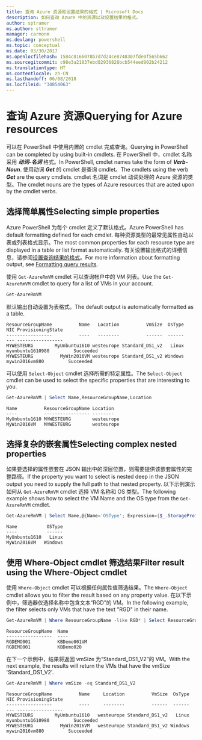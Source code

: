 ```yaml
---
title: 查询 Azure 资源和设置结果的格式 | Microsoft Docs
description: 如何查询 Azure 中的资源以及设置结果的格式。
author: sptramer
ms.author: sttramer
manager: carmonm
ms.devlang: powershell
ms.topic: conceptual
ms.date: 03/30/2017
ms.openlocfilehash: 1584c8166078b7d7d24ce8748307fde0f565b662
ms.sourcegitcommit: c98e3a21037ebd82936828bcb544eed902b24212
ms.translationtype: HT
ms.contentlocale: zh-CN
ms.lasthandoff: 06/08/2018
ms.locfileid: "34854063"
---
```

# <a name="querying-for-azure-resources"></a><span data-ttu-id="1de45-103">查询 Azure 资源</span><span class="sxs-lookup"><span data-stu-id="1de45-103">Querying for Azure resources</span></span>

<span data-ttu-id="1de45-104">可以在 PowerShell 中使用内置的 cmdlet 完成查询。</span><span class="sxs-lookup"><span data-stu-id="1de45-104">Querying in PowerShell can be completed by using built-in cmdlets.</span></span> <span data-ttu-id="1de45-105">在 PowerShell 中，cmdlet 名称采用 **_动词-名词_** 格式。</span><span class="sxs-lookup"><span data-stu-id="1de45-105">In PowerShell, cmdlet names take the form of **_Verb-Noun_**.</span></span> <span data-ttu-id="1de45-106">使用动词 **_Get_** 的 cmdlet 是查询 cmdlet。</span><span class="sxs-lookup"><span data-stu-id="1de45-106">The cmdlets using the verb **_Get_** are the query cmdlets.</span></span> <span data-ttu-id="1de45-107">cmdlet 名词是 cmdlet 动词处理的 Azure 资源的类型。</span><span class="sxs-lookup"><span data-stu-id="1de45-107">The cmdlet nouns are the types of Azure resources that are acted upon by the cmdlet verbs.</span></span>


## <a name="selecting-simple-properties"></a><span data-ttu-id="1de45-108">选择简单属性</span><span class="sxs-lookup"><span data-stu-id="1de45-108">Selecting simple properties</span></span>

<span data-ttu-id="1de45-109">Azure PowerShell 为每个 cmdlet 定义了默认格式。</span><span class="sxs-lookup"><span data-stu-id="1de45-109">Azure PowerShell has default formatting defined for each cmdlet.</span></span> <span data-ttu-id="1de45-110">每种资源类型的最常见属性自动以表或列表格式显示。</span><span class="sxs-lookup"><span data-stu-id="1de45-110">The most common properties for each resource type are displayed in a table or list format automatically.</span></span> <span data-ttu-id="1de45-111">有关设置输出格式的详细信息，请参阅[设置查询结果的格式](formatting-output.md)。</span><span class="sxs-lookup"><span data-stu-id="1de45-111">For more information about formatting output, see [Formatting query results](formatting-output.md).</span></span>

<span data-ttu-id="1de45-112">使用 `Get-AzureRmVM` cmdlet 可以查询帐户中的 VM 列表。</span><span class="sxs-lookup"><span data-stu-id="1de45-112">Use the `Get-AzureRmVM` cmdlet to query for a list of VMs in your account.</span></span>

```powershell
Get-AzureRmVM
```

<span data-ttu-id="1de45-113">默认输出自动设置为表格式。</span><span class="sxs-lookup"><span data-stu-id="1de45-113">The default output is automatically formatted as a table.</span></span>

```
ResourceGroupName          Name   Location          VmSize  OsType              NIC ProvisioningState
-----------------          ----   --------          ------  ------              --- -----------------
MYWESTEURG        MyUnbuntu1610 westeurope Standard_DS1_v2   Linux myunbuntu1610980         Succeeded
MYWESTEURG          MyWin2016VM westeurope Standard_DS1_v2 Windows   mywin2016vm880         Succeeded
```

<span data-ttu-id="1de45-114">可以使用 `Select-Object` cmdlet 选择所需的特定属性。</span><span class="sxs-lookup"><span data-stu-id="1de45-114">The `Select-Object` cmdlet can be used to select the specific properties that are interesting to you.</span></span>

```powershell
Get-AzureRmVM | Select Name,ResourceGroupName,Location
```

```
Name          ResourceGroupName Location
----          ----------------- --------
MyUnbuntu1610 MYWESTEURG        westeurope
MyWin2016VM   MYWESTEURG        westeurope
```

## <a name="selecting-complex-nested-properties"></a><span data-ttu-id="1de45-115">选择复杂的嵌套属性</span><span class="sxs-lookup"><span data-stu-id="1de45-115">Selecting complex nested properties</span></span>

<span data-ttu-id="1de45-116">如果要选择的属性嵌套在 JSON 输出中的深层位置，则需要提供该嵌套属性的完整路径。</span><span class="sxs-lookup"><span data-stu-id="1de45-116">If the property you want to select is nested deep in the JSON output you need to supply the full path to that nested property.</span></span> <span data-ttu-id="1de45-117">以下示例演示如何从 `Get-AzureRmVM` cmdlet 选择 VM 名称和 OS 类型。</span><span class="sxs-lookup"><span data-stu-id="1de45-117">The following example shows how to select the VM Name and the OS type from the `Get-AzureRmVM` cmdlet.</span></span>

```powershell
Get-AzureRmVM | Select Name,@{Name='OSType'; Expression={$_.StorageProfile.OSDisk.OSType}}
```

```
Name           OSType
----           ------
MyUnbuntu1610   Linux
MyWin2016VM   Windows
```

## <a name="filter-result-using-the-where-object-cmdlet"></a><span data-ttu-id="1de45-118">使用 Where-Object cmdlet 筛选结果</span><span class="sxs-lookup"><span data-stu-id="1de45-118">Filter result using the Where-Object cmdlet</span></span>

<span data-ttu-id="1de45-119">使用 `Where-Object` cmdlet 可以根据任何属性值筛选结果。</span><span class="sxs-lookup"><span data-stu-id="1de45-119">The `Where-Object` cmdlet allows you to filter the result based on any property value.</span></span> <span data-ttu-id="1de45-120">在以下示例中，筛选器仅选择名称中包含文本“RGD”的 VM。</span><span class="sxs-lookup"><span data-stu-id="1de45-120">In the following example, the filter selects only VMs that have the text "RGD" in their name.</span></span>

```powershell
Get-AzureRmVM | Where ResourceGroupName -like RGD* | Select ResourceGroupName,Name
```

```
ResourceGroupName  Name
-----------------  ----
RGDEMO001          KBDemo001VM
RGDEMO001          KBDemo020
```

<span data-ttu-id="1de45-121">在下一个示例中，结果将返回 vmSize 为“Standard_DS1_V2”的 VM。</span><span class="sxs-lookup"><span data-stu-id="1de45-121">With the next example, the results will return the VMs that have the vmSize 'Standard_DS1_V2'.</span></span>

```powershell
Get-AzureRmVM | Where vmSize -eq Standard_DS1_V2
```

```
ResourceGroupName          Name     Location          VmSize  OsType              NIC ProvisioningState
-----------------          ----     --------          ------  ------              --- -----------------
MYWESTEURG        MyUnbuntu1610   westeurope Standard_DS1_v2   Linux myunbuntu1610980         Succeeded
MYWESTEURG          MyWin2016VM   westeurope Standard_DS1_v2 Windows   mywin2016vm880         Succeeded
```
